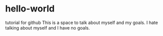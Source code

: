 # hello-world
tutorial for github
This is a space to talk about myself and my goals. I hate talking about myself and I have no goals.
